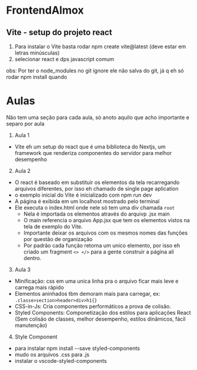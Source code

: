 # FrontendAlmox
## Vite - setup do projeto react
1. Para instalar o Vite basta rodar npm create vite@latest (deve estar em letras minúsculas)
2. selecionar react e dps javascript comum

obs: Por ter o node_modules no git ignore ele não salva do git, já q eh só rodar npm install quando
# Aulas
Não tem uma seção para cada aula, só anoto aquilo que acho importante e separo por aula

1. Aula 1
  - Vite eh um setup do react que é uma biblioteca do Nextjs, um framework que renderiza componentes do servidor para melhor desempenho

2. Aula 2
  - O react é baseado em substituir os elementos da tela recarregando arquivos diferentes, por isso eh chamado de single page aplication
  - o exemplo inicial do Vite é inicializado com npm run dev
  - A página é exibida em um localhost mostrado pelo terminal
  - Ele executa o index.html onde nele só tem uma div chamada `root`
    - Nela é importada os elementos através do arquivp .jsx main
    - O main referencia o arquivo App.jsx que tem os elementos vistos na tela de exemplo do Vite.
    - Importante deixar os arquivos com os mesmos nomes das funções por questão de organização
    - Por padrão cada função retorna um unico elemento, por isso eh criado um fragment `<> </>` para a gente construir a página ali dentro.

3. Aula 3
  - Minificação: css em uma unica linha pra o arquivo ficar mais leve e carrega mais rápido
  - Elementos aninhados tbm demoram mais para carregar, ex: `.classe>section>header>div>h1{}`
  - CSS-in-Js: Cria componentes performáticos a prova de colisão. 
  - Styled Components: Componetização dos estilos para aplicações React (Sem colisão de classes, melhor desempenho, estilos dinâmicos, fácil manutenção)

4. Style Component
  - para instalar npm install --save styled-components
  - mudo os arquivos .css para .js
  - instalar o vscode-styled-components


